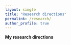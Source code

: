 ```yaml
---
layout: single
title: "Research directions"
permalink: /research/
author_profile: true
---
```


**My research directions**
